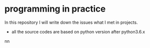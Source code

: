 # programming in practice

In this repository I will write down the issues what I met in projects.

- all the source codes are based on python version after python3.6.x 

nn



